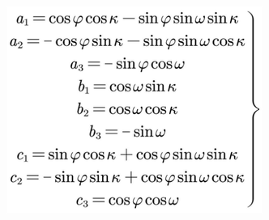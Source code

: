 ![旋转矩阵](https://github.com/kfd-star/hnlgrskfd/blob/master/%E6%9C%80%E5%B0%8F%E4%BA%8C%E4%B9%98%E6%B3%95%E5%89%8D%E6%96%B9%E4%BA%A4%E4%BC%9A/kf-pwt/%E6%97%8B%E8%BD%AC%E7%9F%A9%E9%98%B5.jpg)
